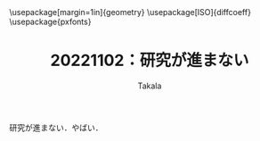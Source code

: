 ﻿---
title: 20221102：研究が進まない
yesterday: 20221101
tomorrow: 20221103
days: 41
author: Takala
header-includes:
  - \usepackage[margin=1in]{geometry}
  - \usepackage[ISO]{diffcoeff}
  - \usepackage{pxfonts}
---


研究が進まない．やばい．


